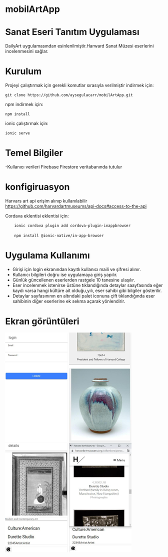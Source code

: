 # mobilArtApp
# Sanat Eseri Tanıtım Uygulaması
DailyArt uygulamasından esinlenilmiştir.Harward Sanat Müzesi eserlerini incelenmesini sağlar.
# Kurulum
Projeyi çalıştırmak için gerekli komutlar sırasıyla verilmiştir
indirmek için:

    git clone https://github.com/aysegulacarr/mobilArtApp.git
npm indirmek için:

    npm install
    
ionic çalıştırmak için:

    ionic serve
    
# Temel Bilgiler
 -Kullanıcı verileri Firebase Firestore veritabanında tutulur
# konfigiruasyon
Harvars art api erişim alınıp kullanılabilir https://github.com/harvardartmuseums/api-docs#access-to-the-api

Cordava eklentisi eklentisi için:
 
        ionic cordova plugin add cordova-plugin-inappbrowser
        
        npm install @ionic-native/in-app-browser
        
# Uygulama Kullanımı

   - Girişi için login ekranından kayıtlı kullanıcı maili ve şifresi alınır.
   - Kullanıcı bilgileri doğru ise uygulamaya giriş yapılır.
   - Günlük güncellenen eserlerden rastgele 10 tanesine ulaşılır.
   - Eser incelenmek istenirse üstüne tıklandığında detaylar saayfasında eğer kaydı varsa hangi kültüre ait olduğu,yılı, eser sahibi gibi bilgiler gösterilir.
   - Detaylar sayfasınının en altındaki palet iconuna çift tıklandığında eser sahibinin diğer eserlerine ek sekma açarak yönlendirir.
#
# Ekran görüntüleri
<img src="screenShot/login.jpg" width="200" height="350" />
<img src="screenShot/feed.jpg" width="200" height="350" />
<img src="screenShot/details.jpg" width="200" height="350" />
<img src="screenShot/person.jpg" width="200" height="350" />
